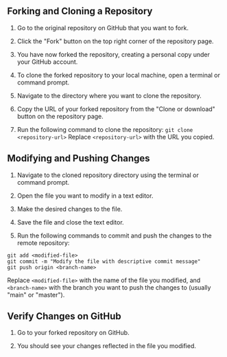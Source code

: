 ## Forking and Cloning a Repository

1. Go to the original repository on GitHub that you want to fork.

2. Click the "Fork" button on the top right corner of the repository page.

3. You have now forked the repository, creating a personal copy under your GitHub account.

4. To clone the forked repository to your local machine, open a terminal or command prompt.

5. Navigate to the directory where you want to clone the repository.

6. Copy the URL of your forked repository from the "Clone or download" button on the repository page.

7. Run the following command to clone the repository:
   `git clone <repository-url>`
   Replace `<repository-url>` with the URL you copied.

## Modifying and Pushing Changes

1. Navigate to the cloned repository directory using the terminal or command prompt.

2. Open the file you want to modify in a text editor.

3. Make the desired changes to the file.

4. Save the file and close the text editor.

5. Run the following commands to commit and push the changes to the remote repository:

```
git add <modified-file>
git commit -m "Modify the file with descriptive commit message"
git push origin <branch-name>
```

Replace `<modified-file>` with the name of the file you modified, and `<branch-name>` with the branch you want to push the changes to (usually "main" or "master").

## Verify Changes on GitHub

1. Go to your forked repository on GitHub.

2. You should see your changes reflected in the file you modified.
